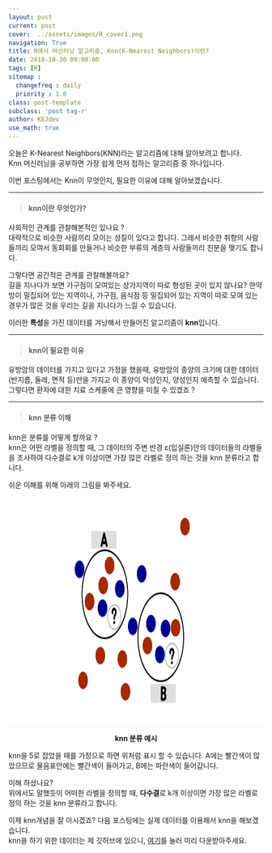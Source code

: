 ```yaml
---
layout: post
current: post
cover:  ../assets/images/R_cover1.png
navigation: True
title: R에서 머신러닝 알고리즘, Knn(K-Nearest Neighbors)이란?
date: 2018-10-30 09:00:00
tags: [R]
sitemap :
  changefreq : daily
  priority : 1.0
class: post-template
subclass: 'post tag-r'
author: KEJdev
use_math: true
---  
```


오늘은 K-Nearest Neighbors(KNN)라는 알고리즘에 대해 알아보려고 합니다.  
Knn 머신러닝을 공부하면 가장 쉽게 먼저 접하는 알고리즘 중 하나입니다.  

이번 포스팅에서는 Knn이 무엇인지, 필요한 이유에 대해 알아보겠습니다.  

-------

> #### knn이란 무엇인가?  

사회적인 관계를 관찰해본적인 있나요 ?  
대략적으로 비슷한 사람끼리 모이는 성질이 있다고 합니다. 그래서 비슷한 취향의 사람들끼리 모여서 동회회를 만들거나 비슷한 부류의 계층의 사람들끼리 친분을 맺기도 합니다.  


그렇다면 공간적은 관계를 관찰해볼까요?  
길을 지나다가 보면 가구점이 모여있는 상가지역이 따로 형성된 곳이 있지 않나요? 한약방이 밀집되어 있는 지역이나, 가구점, 음식점 등 밀집되어 있는 지역이 따로 모여 있는 경우가 많은 것을 우리는 길을 지나다가 느낄 수 있습니다.  

이러한 **특성**을 가진 데이터를 겨낭해서 만들어진 알고리즘이 **knn**입니다.  

-------

> #### knn이 필요한 이유

유방암의 데이터를 가지고 있다고 가정을 했을때, 
유방암의 종양의 크기에 대한 데이터(반지름, 둘레, 면적 등)만을 가지고 이 종양이 악성인지, 양성인지 예측할 수 있습니다.  
그렇다면 환자에 대한 치료 스케줄에 큰 영향을 미칠 수 있겠죠 ?    

-------


> #### knn 분류 이해

knn은 분류를 어떻게 할까요 ?  
knn은 어떤 라벨을 정의할 때, 그 데이터의 주변 반경 ε(입실론)안의 데이터들의 라벨들을 조사하여 다수결로 k개 이상이면 가장 많은 라벨로 정의 하는 것을 knn 분류라고 합니다.  

쉬운 이해를 위해 아래의 그림을 봐주세요.  

<center><img src="../assets/images/knn.png" width="1000" height="450"></center>

**<center>knn 분류 예시</center>**

knn을 5로 잡았을 때를 가정으로 하면 위처럼 표시 할 수 있습니다. A에는 빨간색이 많았으므로 물음표안에는 빨간색이 들어가고, B에는 파란색이 들어갑니다.  

이해 하셨나요?  
위에서도 말했듯이 어떠한 라벨을 정의할 때, **다수결**로 k개 이상이면 가장 많은 라벨로 정의 하는 것을 knn 분류라고 합니다.  


이제 knn개념을 잘 아시겠죠?
다음 포스팅에는 실제 데이터를 이용해서 knn을 해보겠습니다.  
knn을 하기 위한 데이터는 제 깃허브에 있으니, [여기](https://github.com/KEJdev/DataSet)를 눌러  미리 다운받아주세요.






